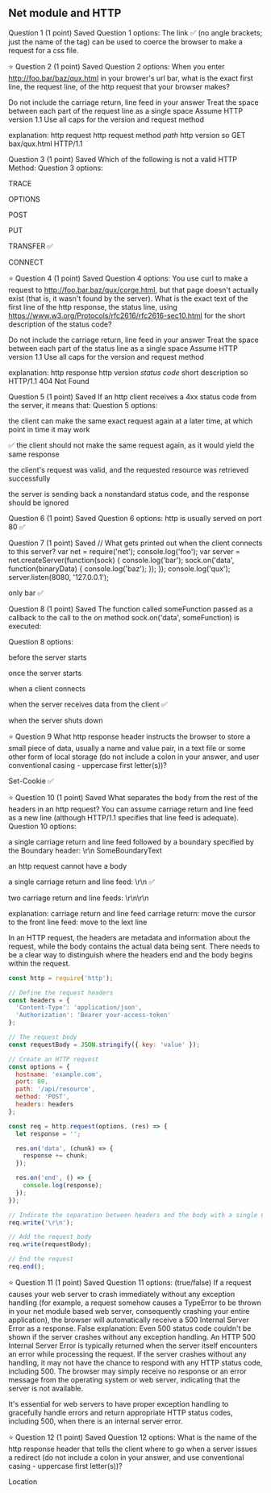## Net module and HTTP

Question 1 (1 point) 
 Saved
Question 1 options:
The
link ✅
 (no angle brackets; just the name of the tag) can be used to coerce the browser to make a request for a css file.

⭐️ Question 2 (1 point) 
 Saved
Question 2 options:
When you enter http://foo.bar/baz/qux.html in your brower's url bar, what is the exact first line, the request line, of the http request that your browser makes?

Do not include the carriage return, line feed in your answer
Treat the space between each part of the request line as a single space
Assume HTTP version 1.1
Use all caps for the version and request method

explanation: http request
http request method *path* http version
so
GET bax/qux.html HTTP/1.1


Question 3 (1 point) 
 Saved
Which of the following is not a valid HTTP Method:
Question 3 options:

TRACE

OPTIONS

POST

PUT

TRANSFER ✅

CONNECT


⭐️ Question 4 (1 point) 
 Saved
Question 4 options:
You use curl to make a request to http://foo.bar.baz/qux/corge.html, but that page doesn't actually exist (that is, it wasn't found by the server). What is the exact text of the first line of the http response, the status line, using https://www.w3.org/Protocols/rfc2616/rfc2616-sec10.html for the short description of the status code?

Do not include the carriage return, line feed in your answer
Treat the space between each part of the status line as a single space
Assume HTTP version 1.1
Use all caps for the version and request method

explanation: http response
http version *status code* short description
so
HTTP/1.1 404 Not Found

Question 5 (1 point) 
 Saved
If an http client receives a 4xx status code from the server, it means that:
Question 5 options:

the client can make the same exact request again at a later time, at which point in time it may work

✅ the client should not make the same request again, as it would yield the same response 

the client's request was valid, and the requested resource was retrieved successfully

the server is sending back a nonstandard status code, and the response should be ignored


Question 6 (1 point) 
 Saved
Question 6 options:
http is usually served on port
80 ✅


Question 7 (1 point) 
 Saved
 // What gets printed out when the client connects to this server?
 var net = require('net');
 console.log('foo');
 var server = net.createServer(function(sock) {
 	console.log('bar'); 
 	sock.on('data', function(binaryData) {
 		console.log('baz'); 
 	});
 });
 console.log('qux'); 
 server.listen(8080, '127.0.0.1');
 
 only bar ✅


 Question 8 (1 point) 
 Saved
The function called someFunction passed as a callback to the call to the on method sock.on('data', someFunction) is executed:

Question 8 options:

before the server starts


once the server starts


when a client connects 


when the server receives data from the client ✅


when the server shuts down


⭐️ Question 9
What http response header instructs the browser to store a small piece of data, usually a name and value pair, in a text file or some other form of local storage (do not include a colon in your answer, and user conventional casing - uppercase first letter(s))?

Set-Cookie ✅


⭐️ Question 10 (1 point) 
 Saved
What separates the body from the rest of the headers in an http request? You can assume carriage return and line feed as a new line (although HTTP/1.1 specifies that line feed is adequate).
Question 10 options:

a single carriage return and line feed followed by a boundary specified by the Boundary header: \r\n SomeBoundaryText


an http request cannot have a body

a single carriage return and line feed: \r\n ✅


two carriage return and line feeds: \r\n\r\n

explanation: carriage return and line feed
carriage return: move the cursor to the front
line feed: move to the lext line

In an HTTP request, the headers are metadata and information about the request, while the body contains the actual data being sent. There needs to be a clear way to distinguish where the headers end and the body begins within the request.

```javascript
const http = require('http');

// Define the request headers
const headers = {
  'Content-Type': 'application/json',
  'Authorization': 'Bearer your-access-token'
};

// The request body
const requestBody = JSON.stringify({ key: 'value' });

// Create an HTTP request
const options = {
  hostname: 'example.com',
  port: 80,
  path: '/api/resource',
  method: 'POST',
  headers: headers
};

const req = http.request(options, (res) => {
  let response = '';

  res.on('data', (chunk) => {
    response += chunk;
  });

  res.on('end', () => {
    console.log(response);
  });
});

// Indicate the separation between headers and the body with a single CRLF
req.write('\r\n');

// Add the request body
req.write(requestBody);

// End the request
req.end();

```
⭐️ Question 11 (1 point) 
 Saved
Question 11 options:
(true/false) If a request causes your web server to crash immediately without any exception handling (for example, a request somehow causes a TypeError to be thrown in your net module based web server, consequently crashing your entire application), the browser will automatically receive a 500 Internal Server Error as a response.
False
explanation: Even 500 status code couldn't be shown if the server crashes without any exception handling.
An HTTP 500 Internal Server Error is typically returned when the server itself encounters an error while processing the request. If the server crashes without any handling, it may not have the chance to respond with any HTTP status code, including 500. The browser may simply receive no response or an error message from the operating system or web server, indicating that the server is not available.

It's essential for web servers to have proper exception handling to gracefully handle errors and return appropriate HTTP status codes, including 500, when there is an internal server error.


⭐️ Question 12 (1 point) 
 Saved
Question 12 options:
What is the name of the http response header that tells the client where to go when a server issues a redirect (do not include a colon in your answer, and use conventional casing - uppercase first letter(s))?

Location

